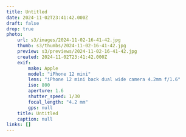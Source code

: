 ```yaml
---
title: Untitled
date: 2024-11-02T23:41:42.000Z
draft: false
drop: true
photo:
    url: s3/images/2024-11-02-16-41-42.jpg
    thumb: s3/thumbs/2024-11-02-16-41-42.jpg
    preview: s3/previews/2024-11-02-16-41-42.jpg
    created: 2024-11-02T23:41:42.000Z
    exif:
        make: Apple
        model: "iPhone 12 mini"
        lens: "iPhone 12 mini back dual wide camera 4.2mm f/1.6"
        iso: 800
        aperture: 1.6
        shutter_speed: 1/30
        focal_length: "4.2 mm"
        gps: null
    title: Untitled
    caption: null
links: []
---
```

